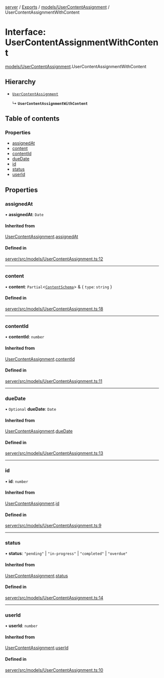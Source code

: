 [server](../README.md) / [Exports](../modules.md) / [models/UserContentAssignment](../modules/models_UserContentAssignment.md) / UserContentAssignmentWithContent

# Interface: UserContentAssignmentWithContent

[models/UserContentAssignment](../modules/models_UserContentAssignment.md).UserContentAssignmentWithContent

## Hierarchy

- [`UserContentAssignment`](models_UserContentAssignment.UserContentAssignment.md)

  ↳ **`UserContentAssignmentWithContent`**

## Table of contents

### Properties

- [assignedAt](models_UserContentAssignment.UserContentAssignmentWithContent.md#assignedat)
- [content](models_UserContentAssignment.UserContentAssignmentWithContent.md#content)
- [contentId](models_UserContentAssignment.UserContentAssignmentWithContent.md#contentid)
- [dueDate](models_UserContentAssignment.UserContentAssignmentWithContent.md#duedate)
- [id](models_UserContentAssignment.UserContentAssignmentWithContent.md#id)
- [status](models_UserContentAssignment.UserContentAssignmentWithContent.md#status)
- [userId](models_UserContentAssignment.UserContentAssignmentWithContent.md#userid)

## Properties

### assignedAt

• **assignedAt**: `Date`

#### Inherited from

[UserContentAssignment](models_UserContentAssignment.UserContentAssignment.md).[assignedAt](models_UserContentAssignment.UserContentAssignment.md#assignedat)

#### Defined in

[server/src/models/UserContentAssignment.ts:12](https://github.com/niklas-joh/french-learning-platform/blob/f88c80a984d39a715bd427891d156cc94cff3831/server/src/models/UserContentAssignment.ts#L12)

___

### content

• **content**: `Partial`\<[`ContentSchema`](models_Content.ContentSchema.md)\> & \{ `type`: `string`  }

#### Defined in

[server/src/models/UserContentAssignment.ts:18](https://github.com/niklas-joh/french-learning-platform/blob/f88c80a984d39a715bd427891d156cc94cff3831/server/src/models/UserContentAssignment.ts#L18)

___

### contentId

• **contentId**: `number`

#### Inherited from

[UserContentAssignment](models_UserContentAssignment.UserContentAssignment.md).[contentId](models_UserContentAssignment.UserContentAssignment.md#contentid)

#### Defined in

[server/src/models/UserContentAssignment.ts:11](https://github.com/niklas-joh/french-learning-platform/blob/f88c80a984d39a715bd427891d156cc94cff3831/server/src/models/UserContentAssignment.ts#L11)

___

### dueDate

• `Optional` **dueDate**: `Date`

#### Inherited from

[UserContentAssignment](models_UserContentAssignment.UserContentAssignment.md).[dueDate](models_UserContentAssignment.UserContentAssignment.md#duedate)

#### Defined in

[server/src/models/UserContentAssignment.ts:13](https://github.com/niklas-joh/french-learning-platform/blob/f88c80a984d39a715bd427891d156cc94cff3831/server/src/models/UserContentAssignment.ts#L13)

___

### id

• **id**: `number`

#### Inherited from

[UserContentAssignment](models_UserContentAssignment.UserContentAssignment.md).[id](models_UserContentAssignment.UserContentAssignment.md#id)

#### Defined in

[server/src/models/UserContentAssignment.ts:9](https://github.com/niklas-joh/french-learning-platform/blob/f88c80a984d39a715bd427891d156cc94cff3831/server/src/models/UserContentAssignment.ts#L9)

___

### status

• **status**: ``"pending"`` \| ``"in-progress"`` \| ``"completed"`` \| ``"overdue"``

#### Inherited from

[UserContentAssignment](models_UserContentAssignment.UserContentAssignment.md).[status](models_UserContentAssignment.UserContentAssignment.md#status)

#### Defined in

[server/src/models/UserContentAssignment.ts:14](https://github.com/niklas-joh/french-learning-platform/blob/f88c80a984d39a715bd427891d156cc94cff3831/server/src/models/UserContentAssignment.ts#L14)

___

### userId

• **userId**: `number`

#### Inherited from

[UserContentAssignment](models_UserContentAssignment.UserContentAssignment.md).[userId](models_UserContentAssignment.UserContentAssignment.md#userid)

#### Defined in

[server/src/models/UserContentAssignment.ts:10](https://github.com/niklas-joh/french-learning-platform/blob/f88c80a984d39a715bd427891d156cc94cff3831/server/src/models/UserContentAssignment.ts#L10)

